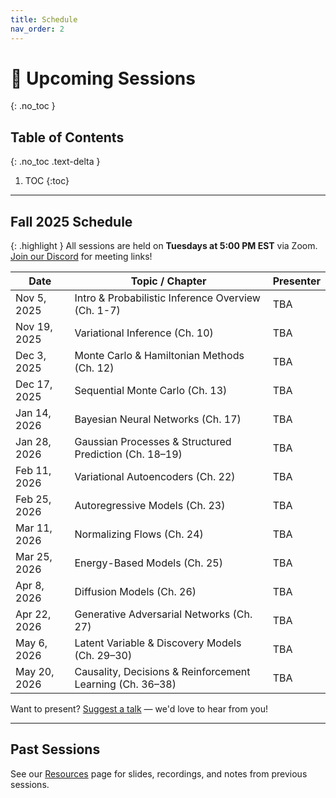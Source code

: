 ```yaml
---
title: Schedule
nav_order: 2
---
```


# 📅 Upcoming Sessions
{: .no_toc }

## Table of Contents
{: .no_toc .text-delta }

1. TOC
{:toc}

---

## Fall 2025 Schedule

{: .highlight }
All sessions are held on **Tuesdays at 5:00 PM EST** via Zoom. [Join our Discord](/join) for meeting links!


| Date         | Topic / Chapter                                           | Presenter |
| ------------ | --------------------------------------------------------- | --------- |
| Nov 5, 2025  | Intro & Probabilistic Inference Overview (Ch. 1-7)    | TBA       |
| Nov 19, 2025 | Variational Inference (Ch. 10)                            | TBA       |
| Dec 3, 2025  | Monte Carlo & Hamiltonian Methods (Ch. 12)                | TBA       |
| Dec 17, 2025 | Sequential Monte Carlo (Ch. 13)                           | TBA       |
| Jan 14, 2026 | Bayesian Neural Networks (Ch. 17)                         | TBA       |
| Jan 28, 2026 | Gaussian Processes & Structured Prediction (Ch. 18–19)    | TBA       |
| Feb 11, 2026 | Variational Autoencoders (Ch. 22)                         | TBA       |
| Feb 25, 2026 | Autoregressive Models (Ch. 23)                            | TBA       |
| Mar 11, 2026 | Normalizing Flows (Ch. 24)                                | TBA       |
| Mar 25, 2026 | Energy-Based Models (Ch. 25)                              | TBA       |
| Apr 8, 2026  | Diffusion Models (Ch. 26)                                 | TBA       |
| Apr 22, 2026 | Generative Adversarial Networks (Ch. 27)                  | TBA       |
| May 6, 2026  | Latent Variable & Discovery Models (Ch. 29–30)            | TBA       |
| May 20, 2026 | Causality, Decisions & Reinforcement Learning (Ch. 36–38) | TBA       |


Want to present? [Suggest a talk](/join) — we'd love to hear from you!

---

## Past Sessions

See our [Resources](/resources) page for slides, recordings, and notes from previous sessions.